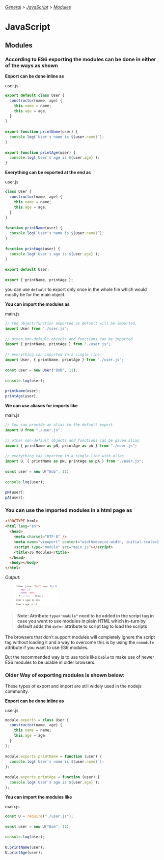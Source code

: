_[General](../README.md) > [JavaScript](./main.md) > [Modules](./Modules.md)_

# **JavaScript**

## **Modules**

### **According to ES6 exporting the modules can be done in either of the ways as shown**

**Export can be done inline as**

user.js

```javascript
export default class User {
  constructor(name, age) {
    this.name = name;
    this.age = age;
  }
}

export function printName(user) {
  console.log(`User's name is ${user.name}`);
}

export function printAge(user) {
  console.log(`User's age is ${user.age}`);
}
```

**Everything can be exported at the end as**

user.js

```javascript
class User {
  constructor(name, age) {
    this.name = name;
    this.age = age;
  }
}

function printName(user) {
  console.log(`User's name is ${user.name}`);
}

function printAge(user) {
  console.log(`User's age is ${user.age}`);
}

export default User;

export { printName, printAge };
```

you can use `default` to export only once in the whole file which would mostly be for the main object.

**You can import the modules as**

main.js

```javascript
// the object/function exported as default will be imported.
import User from "./user.js";

// other non-default objects and functions can be imported
import { printName, printAge } from "./user.js";

// everything can imported in a single line
import User, { printName, printAge } from "./user.js";

const user = new User("Bob", 11);

console.log(user);

printName(user);
printAge(user);
```

**We can use aliases for imports like**

main.js

```javascript
// You can provide an alias to the default export
import U from "./user.js";

// other non-default objects and functions can be given alias
import { printName as pN, printAge as pA } from "./user.js";

// everything can imported in a single line with alias
import U, { printName as pN, printAge as pA } from "./user.js";

const user = new U("Bob", 11);

console.log(user);

pN(user);
pA(user);
```

### **You can use the imported modules in a html page as**

```html
<!DOCTYPE html>
<html lang="en">
  <head>
    <meta charset="UTF-8" />
    <meta name="viewport" content="width=device-width, initial-scale=1.0" />
    <script type="module" src="main.js"></script>
    <title>JS Modules</title>
  </head>
  <body></body>
</html>
```

_Output:_

<img src="./images/Module_Output.png" alt="Module Output" style="width:30%;padding:0 65% 0 5%;"/>

> #### Note: Attribute `type="module"` need to be added in the script tag in case you want to use modules in plain HTML which in-turn by default adds the `defer` attribute to script tag to load the scripts

The browsers that don't support modules will completely ignore the script tag without loading it and a way to overcome this is by using the `nomodule` attribute if you want to use ES6 modules.

But the recommended way is to use tools like `bable` to make use of newer ES6 modules to be usable in older browsers.

### **Older Way of exporting modules is shown below:**

These types of export and import are still widely used in the nodejs community.

**Export can be done inline as**

user.js

```javascript
module.exports = class User {
  constructor(name, age) {
    this.name = name;
    this.age = age;
  }
};

module.exports.printName = function (user) {
  console.log(`User's name is ${user.name}`);
};

module.exports.printAge = function (user) {
  console.log(`User's age is ${user.age}`);
};
```

**You can import the modules like**

main.js

```javascript
const U = require("./user.js");

const user = new U("Bob", 11);

console.log(user);

U.printName(user);
U.printAge(user);
```
